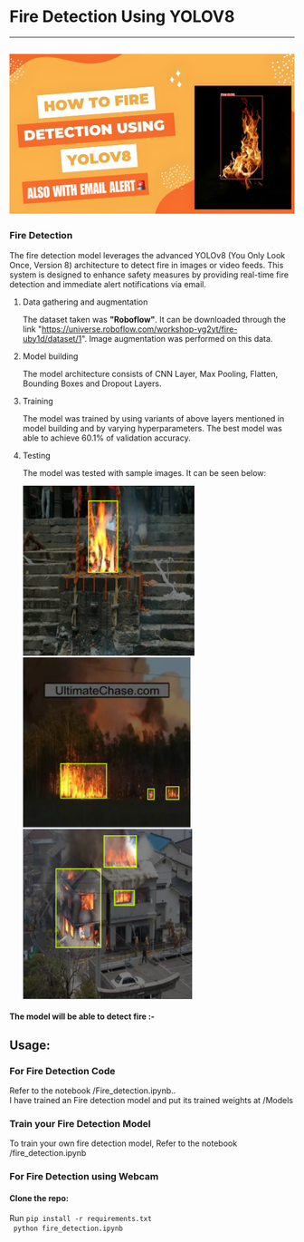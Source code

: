 # Fire Detection Using YOLOV8

---

## <img src="./Extra/src.png" alt="index1"/>

### Fire Detection

The fire detection model leverages the advanced YOLOv8 (You Only Look Once, Version 8) architecture to detect fire in images or video feeds. This system is designed to enhance safety measures by providing real-time fire detection and immediate alert notifications via email.

1. Data gathering and augmentation

   The dataset taken was **"Roboflow"**. It can be downloaded through the link "https://universe.roboflow.com/workshop-yg2yt/fire-uby1d/dataset/1". Image augmentation was performed on this data.

2. Model building

   The model architecture consists of CNN Layer, Max Pooling, Flatten, Bounding Boxes and Dropout Layers.

3. Training

   The model was trained by using variants of above layers mentioned in model building and by varying hyperparameters. The best model was able to achieve 60.1% of validation accuracy.

4. Testing

   The model was tested with sample images. It can be seen below:

   <img src="./Extra/fire 1.PNG" alt="index1" height="300px"/>
   <img src="./Extra/fire 2.PNG" alt="index2" height="300px"/>
    <img src="./Extra/fire 3.PNG" alt="index3" height="300px"/>

#### The model will be able to detect fire :-

## Usage:

### For Fire Detection Code

Refer to the notebook /Fire_detection.ipynb..<br/>
I have trained an Fire detection model and put its trained weights at /Models

### Train your Fire Detection Model

To train your own fire detection model, Refer to the notebook /fire_detection.ipynb

### For Fire Detection using Webcam

#### Clone the repo:

Run `pip install -r requirements.txt` <br/>
` python fire_detection.ipynb`

